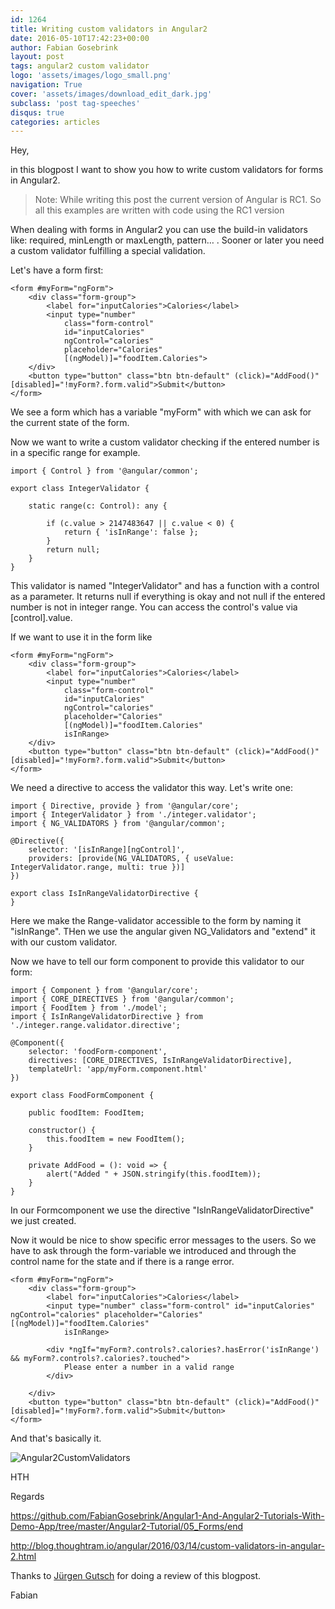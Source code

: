```yaml
---
id: 1264
title: Writing custom validators in Angular2
date: 2016-05-10T17:42:23+00:00
author: Fabian Gosebrink
layout: post
tags: angular2 custom validator 
logo: 'assets/images/logo_small.png'
navigation: True
cover: 'assets/images/download_edit_dark.jpg'
subclass: 'post tag-speeches'
disqus: true
categories: articles
---
```


Hey,

in this blogpost I want to show you how to write custom validators for forms in Angular2.

> Note: While writing this post the current version of Angular is RC1. So all this examples are written with code using the RC1 version

When dealing with forms in Angular2 you can use the build-in validators like: required, minLength or maxLength, pattern&#8230; . Sooner or later you need a custom validator fulfilling a special validation.

Let's have a form first:

```
<form #myForm="ngForm">
    <div class="form-group">
        <label for="inputCalories">Calories</label>
        <input type="number" 
            class="form-control" 
            id="inputCalories" 
            ngControl="calories" 
            placeholder="Calories" 
            [(ngModel)]="foodItem.Calories">
    </div>
    <button type="button" class="btn btn-default" (click)="AddFood()" [disabled]="!myForm?.form.valid">Submit</button>
</form>
```

We see a form which has a variable "myForm" with which we can ask for the current state of the form.

Now we want to write a custom validator checking if the entered number is in a specific range for example.

```
import { Control } from '@angular/common';

export class IntegerValidator {

    static range(c: Control): any {

        if (c.value > 2147483647 || c.value < 0) {
            return { 'isInRange': false };
        }
        return null;
    }
}
```

This validator is named "IntegerValidator" and has a function with a control as a parameter. It returns null if everything is okay and not null if the entered number is not in integer range. You can access the control's value via [control].value.

If we want to use it in the form like

```
<form #myForm="ngForm">
    <div class="form-group">
        <label for="inputCalories">Calories</label>
        <input type="number" 
            class="form-control" 
            id="inputCalories" 
            ngControl="calories" 
            placeholder="Calories" 
            [(ngModel)]="foodItem.Calories"
            isInRange>
    </div>
    <button type="button" class="btn btn-default" (click)="AddFood()" [disabled]="!myForm?.form.valid">Submit</button>
</form>
```

We need a directive to access the validator this way. Let's write one:

```
import { Directive, provide } from '@angular/core';
import { IntegerValidator } from './integer.validator';
import { NG_VALIDATORS } from '@angular/common';

@Directive({
    selector: '[isInRange][ngControl]',
    providers: [provide(NG_VALIDATORS, { useValue: IntegerValidator.range, multi: true })]
})

export class IsInRangeValidatorDirective {
}
```

Here we make the Range-validator accessible to the form by naming it "isInRange". THen we use the angular given NG_Validators and "extend" it with our custom validator.

Now we have to tell our form component to provide this validator to our form:

```
import { Component } from '@angular/core';
import { CORE_DIRECTIVES } from '@angular/common';
import { FoodItem } from './model';
import { IsInRangeValidatorDirective } from './integer.range.validator.directive';

@Component({
    selector: 'foodForm-component',
    directives: [CORE_DIRECTIVES, IsInRangeValidatorDirective],
    templateUrl: 'app/myForm.component.html'
})

export class FoodFormComponent {

    public foodItem: FoodItem;

    constructor() {
        this.foodItem = new FoodItem();
    }

    private AddFood = (): void => {
        alert("Added " + JSON.stringify(this.foodItem));
    }
}
```

In our Formcomponent we use the directive "IsInRangeValidatorDirective" we just created.

Now it would be nice to show specific error messages to the users. So we have to ask through the form-variable we introduced and through the control name for the state and if there is a range error.

```
<form #myForm="ngForm">
    <div class="form-group">
        <label for="inputCalories">Calories</label>
        <input type="number" class="form-control" id="inputCalories" ngControl="calories" placeholder="Calories" [(ngModel)]="foodItem.Calories"
            isInRange>

        <div *ngIf="myForm?.controls?.calories?.hasError('isInRange') && myForm?.controls?.calories?.touched">
            Please enter a number in a valid range
        </div>

    </div>
    <button type="button" class="btn btn-default" (click)="AddFood()" [disabled]="!myForm?.form.valid">Submit</button>
</form>
```

And that's basically it.

![Angular2CustomValidators]({{site.baseurl}}assets/articles/2016-05-10/5eac1264-a787-43be-9144-58fc0fec9ef4.jpg)

HTH

Regards

<https://github.com/FabianGosebrink/Angular1-And-Angular2-Tutorials-With-Demo-App/tree/master/Angular2-Tutorial/05_Forms/end>

<http://blog.thoughtram.io/angular/2016/03/14/custom-validators-in-angular-2.html>

Thanks to [Jürgen Gutsch](http://www.gutsch-online.de/) for doing a review of this blogpost.

Fabian
